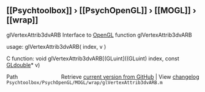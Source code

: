## [[Psychtoolbox]] &#8250; [[PsychOpenGL]] &#8250; [[MOGL]] &#8250; [[wrap]]

glVertexAttrib3dvARB  Interface to [OpenGL](OpenGL) function glVertexAttrib3dvARB  
  
usage:  glVertexAttrib3dvARB( index, v )  
  
C function:  void glVertexAttrib3dvARB[(GLuint]((GLuint) index, const [GLdouble](GLdouble)\* v)  




<div class="code_header" style="text-align:right;">
  <span style="float:left;">Path&nbsp;&nbsp;</span> <span class="counter">Retrieve <a href=
  "https://raw.github.com/Psychtoolbox-3/Psychtoolbox-3/beta/Psychtoolbox/PsychOpenGL/MOGL/wrap/glVertexAttrib3dvARB.m">current version from GitHub</a> | View <a href=
  "https://github.com/Psychtoolbox-3/Psychtoolbox-3/commits/beta/Psychtoolbox/PsychOpenGL/MOGL/wrap/glVertexAttrib3dvARB.m">changelog</a></span>
</div>
<div class="code">
  <code>Psychtoolbox/PsychOpenGL/MOGL/wrap/glVertexAttrib3dvARB.m</code>
</div>

